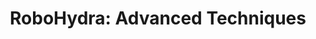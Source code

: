 ---
title: 'RoboHydra: Advanced Techniques'
authors:
- esteban-velazquez
intro: 'In the first article in this series, we looked at the basics of RoboHydra, the flexible test server tool for testing client-server interactions. In this — the second article — we are taking this knowledge further, looking at more complex examples that utilize RoboHydra as a mock server to send customized test responses back to your client applications.'
layout: article
---
